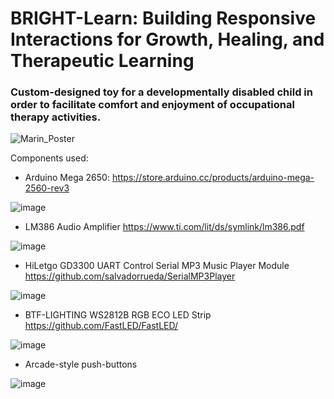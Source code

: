 # BRIGHT-Learn: Building Responsive Interactions for Growth, Healing, and Therapeutic Learning
### Custom-designed toy for a developmentally disabled child in order to facilitate comfort and enjoyment of occupational therapy activities.

![Marin_Poster](https://github.com/mayarim/BRIGHT-Learn/assets/75183224/cfd23567-8a4f-4eb2-91c8-e752d1101683)

Components used: 
* Arduino Mega 2650: https://store.arduino.cc/products/arduino-mega-2560-rev3
  
![image](https://github.com/mayarim/BRIGHT-Learn/assets/75183224/7b88fdf2-e105-4f9c-8de6-7033c2bfd053)


* LM386 Audio Amplifier https://www.ti.com/lit/ds/symlink/lm386.pdf
  
![image](https://github.com/mayarim/BRIGHT-Learn/assets/75183224/ffbdaa67-c67a-4ad1-bfb9-ad368120bcd7)



* HiLetgo GD3300 UART Control Serial MP3 Music Player Module https://github.com/salvadorrueda/SerialMP3Player

![image](https://github.com/mayarim/BRIGHT-Learn/assets/75183224/04ae702c-4c38-41ae-ac97-4a081211e497)


* BTF-LIGHTING WS2812B RGB ECO LED Strip https://github.com/FastLED/FastLED/

![image](https://github.com/mayarim/BRIGHT-Learn/assets/75183224/eac64873-97ef-48cd-b303-dbdf04af9930)


* Arcade-style push-buttons

![image](https://github.com/mayarim/BRIGHT-Learn/assets/75183224/a74fa25e-5498-40fd-a123-5cd2e0f3f5fb)
